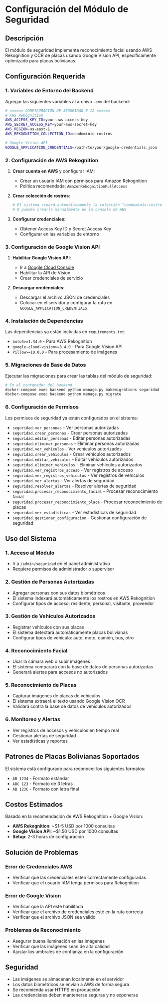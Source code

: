 # Configuración del Módulo de Seguridad

## Descripción

El módulo de seguridad implementa reconocimiento facial usando AWS Rekognition y OCR de placas usando Google Vision API, específicamente optimizado para placas bolivianas.

## Configuración Requerida

### 1. Variables de Entorno del Backend

Agregar las siguientes variables al archivo `.env` del backend:

```bash
# ====== CONFIGURACIÓN DE SEGURIDAD E IA ======
# AWS Rekognition
AWS_ACCESS_KEY_ID=your-aws-access-key
AWS_SECRET_ACCESS_KEY=your-aws-secret-key
AWS_REGION=us-east-1
AWS_REKOGNITION_COLLECTION_ID=condominio-rostros

# Google Vision API
GOOGLE_APPLICATION_CREDENTIALS=/path/to/your/google-credentials.json
```

### 2. Configuración de AWS Rekognition

1. **Crear cuenta en AWS** y configurar IAM:

   - Crear un usuario IAM con permisos para Amazon Rekognition
   - Política recomendada: `AmazonRekognitionFullAccess`

2. **Crear colección de rostros**:

   ```bash
   # El sistema creará automáticamente la colección "condominio-rostros"
   # O puedes crearla manualmente en la consola de AWS
   ```

3. **Configurar credenciales**:
   - Obtener Access Key ID y Secret Access Key
   - Configurar en las variables de entorno

### 3. Configuración de Google Vision API

1. **Habilitar Google Vision API**:

   - Ir a [Google Cloud Console](https://console.cloud.google.com/)
   - Habilitar la API de Vision
   - Crear credenciales de servicio

2. **Descargar credenciales**:
   - Descargar el archivo JSON de credenciales
   - Colocar en el servidor y configurar la ruta en `GOOGLE_APPLICATION_CREDENTIALS`

### 4. Instalación de Dependencias

Las dependencias ya están incluidas en `requirements.txt`:

- `boto3>=1.34.0` - Para AWS Rekognition
- `google-cloud-vision>=3.4.0` - Para Google Vision API
- `Pillow>=10.0.0` - Para procesamiento de imágenes

### 5. Migraciones de Base de Datos

Ejecutar las migraciones para crear las tablas del módulo de seguridad:

```bash
# En el contenedor del backend
docker-compose exec backend python manage.py makemigrations seguridad
docker-compose exec backend python manage.py migrate
```

### 6. Configuración de Permisos

Los permisos de seguridad ya están configurados en el sistema:

- `seguridad.ver_personas` - Ver personas autorizadas
- `seguridad.crear_personas` - Crear personas autorizadas
- `seguridad.editar_personas` - Editar personas autorizadas
- `seguridad.eliminar_personas` - Eliminar personas autorizadas
- `seguridad.ver_vehiculos` - Ver vehículos autorizados
- `seguridad.crear_vehiculos` - Crear vehículos autorizados
- `seguridad.editar_vehiculos` - Editar vehículos autorizados
- `seguridad.eliminar_vehiculos` - Eliminar vehículos autorizados
- `seguridad.ver_registros_acceso` - Ver registros de acceso
- `seguridad.ver_registros_vehiculos` - Ver registros de vehículos
- `seguridad.ver_alertas` - Ver alertas de seguridad
- `seguridad.resolver_alertas` - Resolver alertas de seguridad
- `seguridad.procesar_reconocimiento_facial` - Procesar reconocimiento facial
- `seguridad.procesar_reconocimiento_placa` - Procesar reconocimiento de placas
- `seguridad.ver_estadisticas` - Ver estadísticas de seguridad
- `seguridad.gestionar_configuracion` - Gestionar configuración de seguridad

## Uso del Sistema

### 1. Acceso al Módulo

- Ir a `/admin/seguridad` en el panel administrativo
- Requiere permisos de administrador o supervisor

### 2. Gestión de Personas Autorizadas

- Agregar personas con sus datos biométricos
- El sistema indexará automáticamente los rostros en AWS Rekognition
- Configurar tipos de acceso: residente, personal, visitante, proveedor

### 3. Gestión de Vehículos Autorizados

- Registrar vehículos con sus placas
- El sistema detectará automáticamente placas bolivianas
- Configurar tipos de vehículo: auto, moto, camión, bus, otro

### 4. Reconocimiento Facial

- Usar la cámara web o subir imágenes
- El sistema comparará con la base de datos de personas autorizadas
- Generará alertas para accesos no autorizados

### 5. Reconocimiento de Placas

- Capturar imágenes de placas de vehículos
- El sistema extraerá el texto usando Google Vision OCR
- Validará contra la base de datos de vehículos autorizados

### 6. Monitoreo y Alertas

- Ver registros de accesos y vehículos en tiempo real
- Gestionar alertas de seguridad
- Ver estadísticas y reportes

## Patrones de Placas Bolivianas Soportados

El sistema está configurado para reconocer los siguientes formatos:

- `AB 1234` - Formato estándar
- `ABC 123` - Formato de 3 letras
- `AB 123C` - Formato con letra final

## Costos Estimados

Basado en la recomendación de AWS Rekognition + Google Vision:

- **AWS Rekognition**: ~$1-5 USD por 1000 consultas
- **Google Vision API**: ~$1.50 USD por 1000 consultas
- **Setup**: 2-3 horas de configuración

## Solución de Problemas

### Error de Credenciales AWS

- Verificar que las credenciales estén correctamente configuradas
- Verificar que el usuario IAM tenga permisos para Rekognition

### Error de Google Vision

- Verificar que la API esté habilitada
- Verificar que el archivo de credenciales esté en la ruta correcta
- Verificar que el archivo JSON sea válido

### Problemas de Reconocimiento

- Asegurar buena iluminación en las imágenes
- Verificar que las imágenes sean de alta calidad
- Ajustar los umbrales de confianza en la configuración

## Seguridad

- Las imágenes se almacenan localmente en el servidor
- Los datos biométricos se envían a AWS de forma segura
- Se recomienda usar HTTPS en producción
- Las credenciales deben mantenerse seguras y no exponerse
